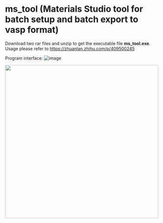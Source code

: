 # ms_tool (Materials Studio tool for batch setup and batch export to vasp format)
Download two rar files and unzip to get the executable file **ms_tool.exe**.  
Usage please refer to https://zhuanlan.zhihu.com/p/409500245  

Program interface:
![image](https://github.com/lipai-ustc/ms_tool/assets/59822264/ed24be90-839a-431a-95e1-2c51cd299812)

<img src="https://github.com/lipai-ustc/ms_tool/assets/59822264/ed24be90-839a-431a-95e1-2c51cd299812" width="500" />
